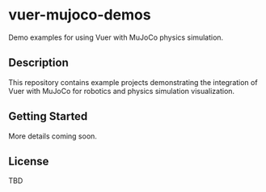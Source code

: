 # vuer-mujoco-demos

Demo examples for using Vuer with MuJoCo physics simulation.

## Description

This repository contains example projects demonstrating the integration of Vuer with MuJoCo for robotics and physics simulation visualization.

## Getting Started

More details coming soon.

## License

TBD
